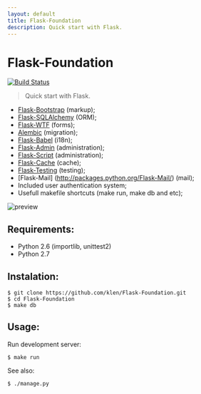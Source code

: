 ```yaml
---
layout: default
title: Flask-Foundation
description: Quick start with Flask.
---
```


Flask-Foundation
================

[![Build Status](https://secure.travis-ci.org/klen/Flask-Foundation.png?branch=master)](http://travis-ci.org/klen/Flask-Foundation)

> Quick start with Flask.

* [Flask-Bootstrap](http://github.com/mbr/flask-bootstrap) (markup);
* [Flask-SQLAlchemy](http://github.com/mitsuhiko/flask-sqlalchemy) (ORM);
* [Flask-WTF](http://github.com/rduplan/flask-wtf) (forms);
* [Alembic](http://pypi.python.org/pypi/alembic/0.3.5) (migration);
* [Flask-Babel](http://github.com/mitsuhiko/flask-babel) (i18n);
* [Flask-Admin](https://github.com/mrjoes/flask-admin/) (administration);
* [Flask-Script](http://github.com/rduplain/flask-script) (administration);
* [Flask-Cache](http://packages.python.org/Flask-Cache/) (cache);
* [Flask-Testing](http://packages.python.org/Flask-Testing/) (testing);
* [Flask-Mail] (http://packages.python.org/Flask-Mail/) (mail);
* Included user authentication system;
* Usefull makefile shortcuts (make run, make db and etc);

![preview](https://raw.github.com/klen/Flask-Foundation/develop/preview.png)


Requirements:
------------

* Python 2.6 (importlib, unittest2)
* Python 2.7


Instalation:
------------

    $ git clone https://github.com/klen/Flask-Foundation.git
    $ cd Flask-Foundation
    $ make db


Usage:
------

Run development server:

    $ make run

See also:

    $ ./manage.py
